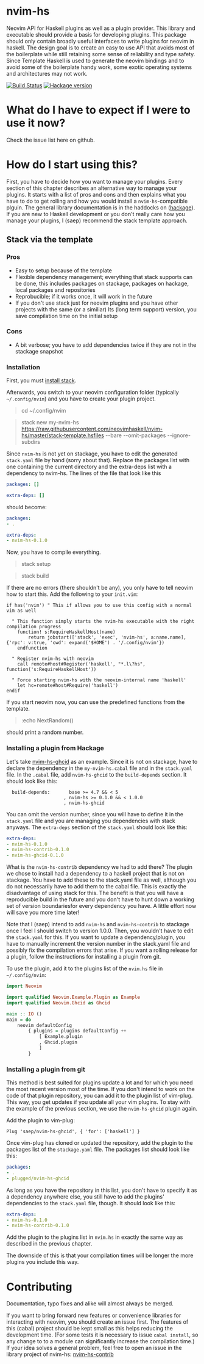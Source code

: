 # nvim-hs

Neovim API for Haskell plugins as well as a plugin provider.
This library and executable should provide a basis for developing
plugins. This package should only contain broadly useful interfaces
to write plugins for neovim in haskell. The design goal is to create
an easy to use API that avoids most of the boilerplate while still retaining
some sense of reliability and type safety. Since Template Haskell is used
to generate the neovim bindings and to avoid some of the boilerplate
handy work, some exotic operating systems and architectures may not work.

[![Build Status](https://travis-ci.org/neovimhaskell/nvim-hs.svg?branch=master)](https://travis-ci.org/neovimhaskell/nvim-hs)
[![Hackage version](https://img.shields.io/hackage/v/nvim-hs.svg?style=flat)](https://hackage.haskell.org/package/nvim-hs)

# What do I have to expect if I were to use it now?

Check the issue list here on github.

# How do I start using this?

First, you have to decide how you want to manage your plugins. Every section
of this chapter describes an alternative way to manage your plugins. It
starts with a list of pros and cons and then explains what you have to do to
get rolling and how you would install a `nvim-hs`-compatible plguin. The
general library documentation is in the haddocks on
([hackage](http://hackage.haskell.org/package/nvim-hs-0.2.0/docs/Neovim.html)).
If you are new to Haskell development or you don't really care how you manage
your plugins, I (saep) recommend the stack template approach.

## Stack via the template

### Pros

- Easy to setup because of the template
- Flexible dependency management; everything that stack supports can be done, this
  includes packages on stackage, packages on hackage, local packages and repositories
- Reprobucible; if it works once, it will work in the future
- If you don't use stack just for neovim plugins and you have other projects with the
  same (or a similiar) lts (long term support) version, you save compilation time on the
  initial setup

### Cons

- A bit verbose; you have to add dependencies twice if they are not in the stackage snapshot

### Installation

First, you must [install stack](https://docs.haskellstack.org/en/stable/README/).

Afterwards, you switch to your neovim configuration folder (typically `~/.config/nvim`) and
you have to create your plugin project.

> cd ~/.config/nvim

> stack new my-nvim-hs https://raw.githubusercontent.com/neovimhaskell/nvim-hs/master/stack-template.hsfiles --bare --omit-packages --ignore-subdirs

Since `nvim-hs` is not yet on stackage, you have to edit the generated
`stack.yaml` file by hand (sorry about that). Replace the packages list with
one containing the current directory and the extra-deps list with a
dependency to nvim-hs. The lines of the file that look like this

```yaml
packages: []

extra-deps: []
```

should become:

```yaml
packages:
- .

extra-deps:
- nvim-hs-0.1.0
```

Now, you have to compile everything.

> stack setup

> stack build

If there are no errors (there shouldn't be any), you only have to tell neovim how to start this.
Add the following to your `init.vim`:

```vimL
if has('nvim') " This if allows you to use this config with a normal vim as well

  " This function simply starts the nvim-hs executable with the right compilation progress
	function! s:RequireHaskellHost(name)
		return jobstart(['stack', 'exec', 'nvim-hs', a:name.name], {'rpc': v:true, 'cwd': expand('$HOME') . '/.config/nvim'})
	endfunction

  " Register nvim-hs with neovim
	call remote#host#Register('haskell', "*.l\?hs", function('s:RequireHaskellHost'))

  " Force starting nvim-hs with the neovim-internal name 'haskell'
	let hc=remote#host#Require('haskell')
endif
```

If you start neovim now, you can use the predefined functions from the template.

> :echo NextRandom()

should print a random number.

### Installing a plugin from Hackage

Let's take [nvim-hs-ghcid](http://hackage.haskell.org/package/nvim-hs-ghcid)
as an example. Since it is not on stackage, have to declare the dependency
in the `my-nvim-hs.cabal` file and in the `stack.yaml` file. In the `.cabal`
file, add `nvim-hs-ghcid` to the `build-depends` section. It should look
like this:

```cabal
  build-depends:       base >= 4.7 && < 5
                     , nvim-hs >= 0.1.0 && < 1.0.0
                     , nvim-hs-ghcid
```

You can omit the version number, since you will have to define it in the
`stack.yaml` file and you are managing you dependencies with stack anyways.
The `extra-deps` section of the `stack.yaml` should look like this:

```yaml
extra-deps:
- nvim-hs-0.1.0
- nvim-hs-contrib-0.1.0
- nvim-hs-ghcid-0.1.0
```

What is the `nvim-hs-contrib` dependency we had to add there? The plugin we
chose to install had a dependency to a haskell project that is not on
stackage. You have to add these to the stack.yaml file as well, although you
do not necessarily have to add them to the cabal file. This is exactly the
disadvantage of using stack for this.  The benefit is that you will have a
reproducible build in the future and you don't have to hunt down a working
set of version boundariesfor every dependency you have. A little effort now
will save you more time later!

Note that I (saep) intend to add `nvim-hs` and `nvim-hs-contrib` to stackage
once I feel I should switch to version 1.0.0. Then, you wouldn't have to
edit the `stack.yaml` for this. If you want to update a dependency/plugin,
you have to manually increment the version number in the stack.yaml file and
possibly fix the compilation errors that arise. If you want a rolling
release for a plugin, follow the instructions for installing a plugin from
git.

To use the plugin, add it to the plugins list of the `nvim.hs` file in
`~/.config/nvim`:

```haskell
import Neovim

import qualified Neovim.Example.Plugin as Example
import qualified Neovim.Ghcid as Ghcid

main :: IO ()
main = do
    neovim defaultConfig
        { plugins = plugins defaultConfig ++
            [ Example.plugin
            , Ghcid.plugin
            ]
        }
```


### Installing a plugin from git

This method is best suited for plugins update a lot and for which you need
the most recent version most of the time. If you don't intend to work on the
code of that plugin repository, you can add it to the plugin list of
vim-plug. This way, you get updates if you update all your vim plugins.
To stay with the example of the previous section, we use the `nvim-hs-ghcid`
plugin again.

Add the plugin to vim-plug:

```vimL
Plug 'saep/nvim-hs-ghcid', { 'for': ['haskell'] }
```

Once vim-plug has cloned or updated the repository, add the plugin to the
packages list of the `stackage.yaml` file. The packages list should look
like this:

```yaml
packages:
- .
- plugged/nvim-hs-ghcid
```

As long as you have the repository in this list, you don't have to specify
it as a dependency  anywhere else, you still have to add the plugins'
dependencies to the `stack.yaml` file, though. It should look like this:

```yaml
extra-deps:
- nvim-hs-0.1.0
- nvim-hs-contrib-0.1.0
```

Add the plugin to the plugins list in `nvim.hs` in exactly the same way as
described in the previous chapter.

The downside of this is that your compilation times will be longer the more
plugins you include this way.

# Contributing

Documentation, typo fixes and alike will almost always be merged.

If you want to bring forward new features or convenience libraries
for interacting with neovim, you should create an issue first. The features
of this (cabal) project should be kept small as this helps
reducing the development time. (For some tests it is
necessary to issue `cabal install`, so any change to to a module can
significantly increase the compilation time.)
If your idea solves a general problem, feel free to open an issue in the
library project of nvim-hs:
[nvim-hs-contrib](https://github.com/neovimhaskell/nvim-hs-contrib)

